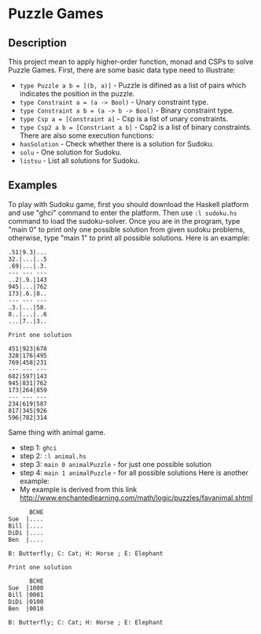 # Puzzle Games #

## Description ##
This project mean to apply higher-order function, monad and CSPs to solve Puzzle Games. First, there are some basic data type need to illustrate:
* `type Puzzle a b = [(b, a)]` - Puzzle is difined as a list of pairs which indicates the position in the puzzle.
* `type Constraint a = (a -> Bool)` - Unary constraint type.
* `type Constraint a b = (a -> b -> Bool)` - Binary constraint type.
* `type Csp a = [Constraint a]` - Csp is a list of  unary constraints.
* `type Csp2 a b = [Constriant a b]` - Csp2 is a list of binary constraints.
There are also some execution functions:
* `hasSolution` - Check whether there is a solution for Sudoku.
* `solu` - One solution for Sudoku.
* `listsu` - List all solutions for Sudoku.

## Examples ##
To play with Sudoku game, first you should download the Haskell platform and use "ghci" command to enter the platform. Then use `:l sudoku.hs` command to load the sudoku-solver. Once you are in the program, type "main 0" to print only one possible solution from given sudoku problems, otherwise, type "main 1" to print all possible solutions. Here is an example:
```
.51|9.3|...
32.|...|..5
.69|...|.3.
--- --- ---
..2|.9.|143
945|...|762
173|.6.|8..
--- --- ---
.3.|...|58.
8..|...|..6
...|7..|3..

Print one solution 

451|923|678
328|176|495
769|458|231
--- --- ---
682|597|143
945|831|762
173|264|859
--- --- ---
234|619|587
817|345|926
596|782|314
```
Same thing with animal game. 
- step 1: `ghci`
- step 2: `:l animal.hs`
- step 3: `main 0 animalPuzzle` - for just one possible solution
- step 4: `main 1 animalPuzzle` - for all possible solutions
Here is another example:
- My example is derived from this link http://www.enchantedlearning.com/math/logic/puzzles/favanimal.shtml
```
      BCHE
Sue  |....
Bill |....
DiDi |....
Ben  |....

B: Butterfly; C: Cat; H: Horse ; E: Elephant

Print one solution 

      BCHE
Sue  |1000
Bill |0001
DiDi |0100
Ben  |0010

B: Butterfly; C: Cat; H: Horse ; E: Elephant
```
